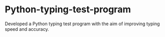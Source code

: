 # Python-typing-test-program
Developed a Python typing test program with the aim of improving typing speed and accuracy.

